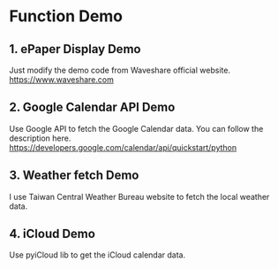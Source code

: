 ﻿# Function Demo

## 1. ePaper Display Demo
Just modify the demo code from Waveshare official website.
https://www.waveshare.com

## 2. Google Calendar API Demo
Use Google API to fetch the Google Calendar data.
You can follow the description here.
https://developers.google.com/calendar/api/quickstart/python

## 3. Weather fetch Demo
I use Taiwan Central Weather Bureau website to fetch the local weather data.

## 4. iCloud Demo
Use pyiCloud lib to get the iCloud calendar data.